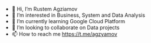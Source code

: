 - 👋 Hi, I’m Rustem Agziamov
- 👀 I’m interested in Business, System and Data Analysis
- 🌱 I’m currently learning Google Cloud Platform
- 💞️ I’m looking to collaborate on Data projects
- 📫 How to reach me https://t.me/agzyamov

<!---
agzyamov/agzyamov is a ✨ special ✨ repository because its `README.md` (this file) appears on your GitHub profile.
You can click the Preview link to take a look at your changes.
--->

